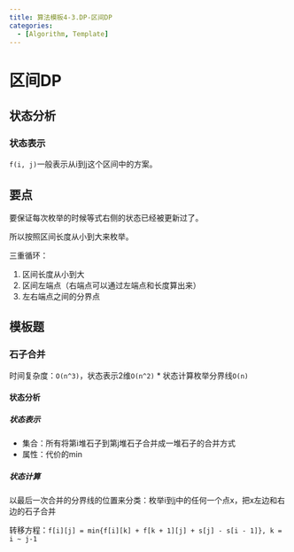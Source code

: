 ```yaml
---
title: 算法模板4-3.DP-区间DP
categories:
  - [Algorithm, Template]
---
```


# 区间DP

## 状态分析

### 状态表示

`f(i, j)`一般表示从i到j这个区间中的方案。

## 要点

要保证每次枚举的时候等式右侧的状态已经被更新过了。

所以按照区间长度从小到大来枚举。

三重循环：

1. 区间长度从小到大
2. 区间左端点（右端点可以通过左端点和长度算出来）
3. 左右端点之间的分界点

## 模板题

### 石子合并

时间复杂度：`O(n^3)`，状态表示2维`O(n^2)` * 状态计算枚举分界线`O(n)`

#### 状态分析

##### 状态表示

- 集合：所有将第i堆石子到第j堆石子合并成一堆石子的合并方式
- 属性：代价的min

##### 状态计算

以最后一次合并的分界线的位置来分类：枚举i到j中的任何一个点x，把x左边和右边的石子合并

转移方程：`f[i][j] = min{f[i][k] + f[k + 1][j] + s[j] - s[i - 1]}, k = i ~ j-1`
